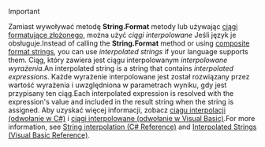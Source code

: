 
> [!IMPORTANT] 
> <span data-ttu-id="95ca8-101">Zamiast wywoływać metodę **String.Format** metody lub używając [ciągi formatujące złożonego](~/docs/standard/base-types/composite-formatting.md), można użyć *ciągi interpolowane* Jeśli język je obsługuje.</span><span class="sxs-lookup"><span data-stu-id="95ca8-101">Instead of calling the **String.Format** method or using [composite format strings](~/docs/standard/base-types/composite-formatting.md), you can use *interpolated strings* if your language supports them.</span></span> <span data-ttu-id="95ca8-102">Ciąg, który zawiera jest ciągu interpolowanym *interpolowane wyrażenia*.</span><span class="sxs-lookup"><span data-stu-id="95ca8-102">An interpolated string is a string that contains *interpolated expressions*.</span></span> <span data-ttu-id="95ca8-103">Każde wyrażenie interpolowane jest został rozwiązany przez wartość wyrażenia i uwzględniona w parametrach wyniku, gdy jest przypisany ten ciąg.</span><span class="sxs-lookup"><span data-stu-id="95ca8-103">Each interpolated expression is resolved with the expression's value and included in the result string when the string is assigned.</span></span> <span data-ttu-id="95ca8-104">Aby uzyskać więcej informacji, zobacz [ciągu interpolacji (odwołanie w C#)](~/docs/csharp/language-reference/tokens/interpolated.md) i [ciągi interpolowane (odwołanie w Visual Basic)](~/docs/visual-basic/programming-guide/language-features/strings/interpolated-strings.md).</span><span class="sxs-lookup"><span data-stu-id="95ca8-104">For more information, see [String interpolation (C# Reference)](~/docs/csharp/language-reference/tokens/interpolated.md) and [Interpolated Strings (Visual Basic Reference)](~/docs/visual-basic/programming-guide/language-features/strings/interpolated-strings.md).</span></span> 
